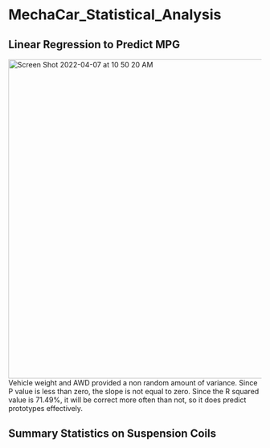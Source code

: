 # MechaCar_Statistical_Analysis
## Linear Regression to Predict MPG
<img width="636" alt="Screen Shot 2022-04-07 at 10 50 20 AM" src="https://user-images.githubusercontent.com/95194554/162243921-dc74589d-b34a-4bec-bb4f-8b792c6a90ed.png">
Vehicle weight and AWD provided a non random amount of variance. 
Since P value is less than zero, the slope is not equal to zero. 
Since the R squared value is 71.49%, it will be correct more often than not, so it does predict prototypes effectively. 

## Summary Statistics on Suspension Coils
